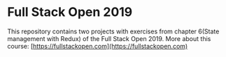 # Full Stack Open 2019

This repository contains two projects with exercises from chapter 6(State management with Redux) of the Full Stack Open 2019.
More about this course: [https://fullstackopen.com](https://fullstackopen.com)

